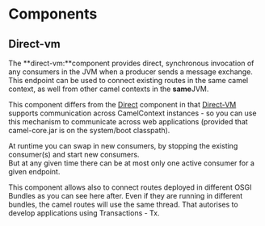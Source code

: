 # Components

## Direct-vm

The **direct-vm:**component provides direct, synchronous invocation of any consumers in the JVM when a producer sends a message exchange.  
This endpoint can be used to connect existing routes in the same camel context, as well from other camel contexts in the **same**JVM.

This component differs from the [Direct](http://camel.apache.org/direct.html) component in that [Direct-VM](http://camel.apache.org/direct-vm.html) supports communication across CamelContext instances - so you can use this mechanism to communicate across web applications \(provided that camel-core.jar is on the system/boot classpath\).

At runtime you can swap in new consumers, by stopping the existing consumer\(s\) and start new consumers.  
But at any given time there can be at most only one active consumer for a given endpoint.

This component allows also to connect routes deployed in different OSGI Bundles as you can see here after. Even if they are running in different bundles, the camel routes will use the same thread. That autorises to develop applications using Transactions - Tx.

